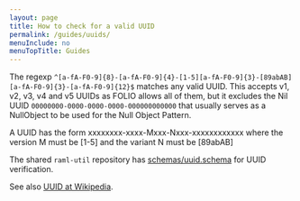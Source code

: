 ```yaml
---
layout: page
title: How to check for a valid UUID
permalink: /guides/uuids/
menuInclude: no
menuTopTitle: Guides
---
```


The regexp
`^[a-fA-F0-9]{8}-[a-fA-F0-9]{4}-[1-5][a-fA-F0-9]{3}-[89abAB][a-fA-F0-9]{3}-[a-fA-F0-9]{12}$`
matches any valid UUID. This accepts v1, v2, v3, v4 and v5 UUIDs as FOLIO allows all of them,
but it excludes the Nil UUID `00000000-0000-0000-0000-000000000000` that usually serves as a
NullObject to be used for the Null Object Pattern.

A UUID has the form xxxxxxxx-xxxx-Mxxx-Nxxx-xxxxxxxxxxxx where the version M must be [1-5]
and the variant N must be [89abAB]

The shared `raml-util` repository has [schemas/uuid.schema](https://github.com/folio-org/raml/blob/raml1.0/schemas/uuid.schema) for UUID verification.

See also
[UUID at Wikipedia](https://en.wikipedia.org/wiki/Universally_unique_identifier).

